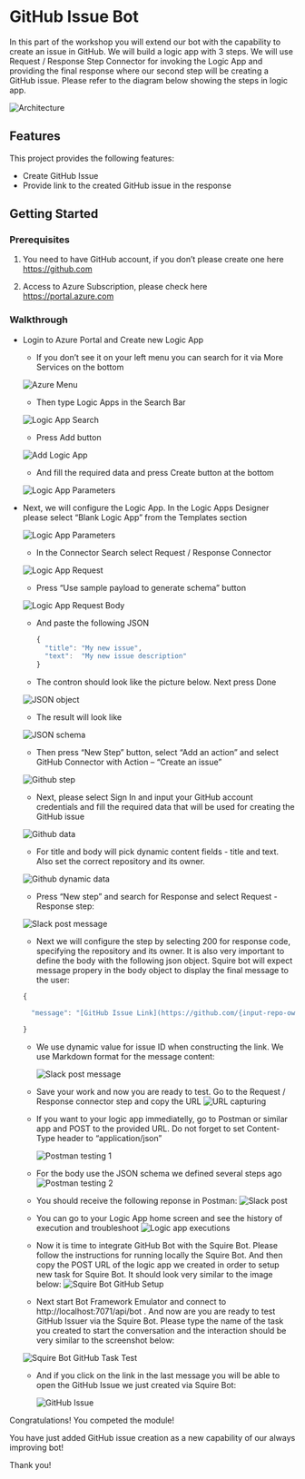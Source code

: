  # GitHub Issue Bot 

In this part of the workshop you will extend our bot with the capability to create an issue in GitHub. 
We will build a logic app with 3 steps. We will use Request / Response Step Connector for invoking the Logic App and providing the final response where our second step will be creating a GitHub issue.
Please refer to the diagram below showing the steps in logic app.

![Architecture](Content/Images/1-Architecutre.png)

## Features

This project  provides the following features:

* Create GitHub Issue 
* Provide link to the created GitHub issue in the response 

## Getting Started

### Prerequisites

1.	You need to have GitHub account, if you don’t please create one here https://github.com

2.	Access to Azure Subscription, please check here https://portal.azure.com

### Walkthrough 

- Login to Azure Portal and Create new Logic App

  - If you don’t see it on your left menu you can search for it via More Services on the bottom
  
  ![Azure Menu](Content/Images/2-AzureLogicApps.png)
  
  - Then type Logic Apps in the Search Bar 
  
  ![Logic App Search](Content/Images/3-AzureMenu.png)
  
  - Press Add button
  
  ![Add Logic App](Content/Images/4-AzureCreateLogicApp.png)
  
  - And fill the required data and press Create button at the bottom
  
  ![Logic App Parameters](Content/Images/5-LogicAppParameters.png)
  
- Next, we will configure the Logic App. In the Logic Apps Designer please select “Blank Logic App” from the Templates section
  
  ![Logic App Parameters](Content/Images/6-LogicAppBlankTemplate.png)
  
  - In the Connector Search select Request / Response Connector
  
   ![Logic App Request](Content/Images/7-LogicAppRequest.png)
   
   - Press “Use sample payload to generate schema” button
   
   ![Logic App Request Body](Content/Images/8-LogicAppRequestBody.png)
   
   - And paste the following JSON
   
      ```javascript
      {
        "title": "My new issue",
        "text":  "My new issue description"
      }
      ```
    
    - The contron should look like the picture below. Next press Done 
    
   ![JSON object](Content/Images/9-LogicAppJsonObject.png)
   
    - The result will look like 
   
   ![JSON schema](Content/Images/10-JsonSchema.png)
   
    - Then press “New Step” button, select “Add an action” and select GitHub Connector with Action – “Create an issue”
   
    ![Github step](Content/Images/11-GitHub.png)
   
     - Next, please select Sign In and input your GitHub account credentials and fill the required data that will be used for creating the GitHub issue
   
    ![Github data](Content/Images/12-GitHubFields.png)
   
     - For title and body will pick dynamic content fields - title and text. Also set the correct repository and its owner.    
     
     ![Github dynamic data](Content/Images/13-GitHubDyniamicValues.png)
     
     - Press “New step” and search for Response and select Request - Response step:
     
     ![Slack post message](Content/Images/21-RequestResponse.PNG)
  
     - Next we will configure the step by selecting 200 for response code, specifying the repository and its owner. It is also very important to define the body with the following json object. Squire bot will expect message propery in the body object to display the final message to the user:
     
  ```javascript
  {
  
   	"message": "[GitHub Issue Link](https://github.com/{input-repo-owner}/{input-repo}/issues/@{body('Create_an_issue')?['number']})"

  }
  ```

    - We use dynamic value for issue ID when constructing the link. We use Markdown format for the message content:
   
      ![Slack post message](Content/Images/14-Slack.png)
     
    - Save your work and now you are ready to test. Go to the Request / Response connector step and copy the URL
      ![URL capturing](Content/Images/16-URL.png)
      
    - If you want to your logic app immediatelly, go to Postman or similar app and POST to the provided URL. Do not forget to set Content-Type header to “application/json”
   
       ![Postman testing 1](Content/Images/17-Postman1.png)
       
     - For the body use the JSON schema we defined several steps ago 
       ![Postman testing 2](Content/Images/18-Postman2.png)
       
     - You should receive the following reponse in Postman:
        ![Slack post](Content/Images/19-SlackPost.png)
        
     - You can go to your Logic App home screen and see the history of execution and troubleshoot 
       ![Logic app executions](Content/Images/20-LogicAppsRuns.png)
       
     - Now it is time to integrate GitHub Bot with the Squire Bot. Please follow the instructions for running locally the Squire Bot. And then copy the POST URL of the logic app we created in order to setup new task for Squire Bot. It should look very similar to the image below:
      ![Squire Bot GitHub Setup](Content/Images/23-SquireBotSetup.PNG)
      
     - Next start Bot Framework Emulator and connect to http://localhost:7071/api/bot . And now are you are ready to test GitHub Issuer via the Squire Bot. Please type the name of the task you created to start the conversation and the interaction should be very similar to the screenshot below:
     
     ![Squire Bot GitHub Task Test](Content/Images/22-BotConversation.PNG)
     
    
     - And if you click on the link in the last message you will be able to open the GitHub Issue we just created via Squire Bot:
     
       ![GitHub Issue](Content/Images/24-GitHubIssueCreated.PNG)
     
 Congratulations! You competed the module! 
 
 You have just added GitHub issue creation as a new capability of our always improving bot!
 
 Thank you!
   
   

